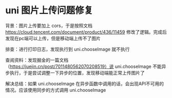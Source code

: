 # uni 图片上传问题修复

背景：图片上传要加上 cors，于是按照文档 https://cloud.tencent.com/document/product/436/11459 修改了逻辑。完成后发现在pc端可以上传，但是移动端上传不了图片

排查：进行打印日志，发现执行到 uni.chooseImage 就不执行

查阅资料：发现掘金的一篇文档（https://juejin.cn/post/7011480562070208519）说 uni.chooseImage 不能异步执行，于是尝试调整一下异步的位置，发现移动端能正常上传图片了

解决总结：如果 uni.chooseImage 在异步函数中调用的话，会出现API不可用的情况。应该使用同步的方式调用 uni.chooseImage